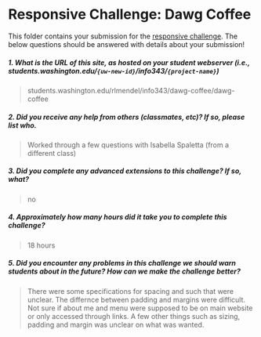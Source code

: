 # Responsive Challenge: Dawg Coffee

This folder contains your submission for the [responsive challenge](http://faculty.washington.edu/mikefree/info343/#/challenges/responsive). The below questions should be answered with details about your submission!

##### 1. What is the URL of this site, as hosted on your student webserver (i.e., students.washington.edu/<code>{uw-new-id}</code>/info343/<code>{project-name}</code>) #####
> students.washington.edu/rlmendel/info343/dawg-coffee/dawg-coffee


##### 2. Did you receive any help from others (classmates, etc)? If so, please list who. #####
> Worked through a few questions with Isabella Spaletta (from a different class)

##### 3. Did you complete any advanced extensions to this challenge? If so, what? #####
> no

##### 4. Approximately how many hours did it take you to complete this challenge? #####
> 18 hours

##### 5. Did you encounter any problems in this challenge we should warn students about in the future? How can we make the challenge better? #####
> There were some specifications for spacing and such that were unclear.  The differnce between padding and margins were difficult.  Not sure if about me and menu were supposed to be on main website or only accessed through links.  A few other things such as sizing, padding and margin was unclear on what was wanted.

